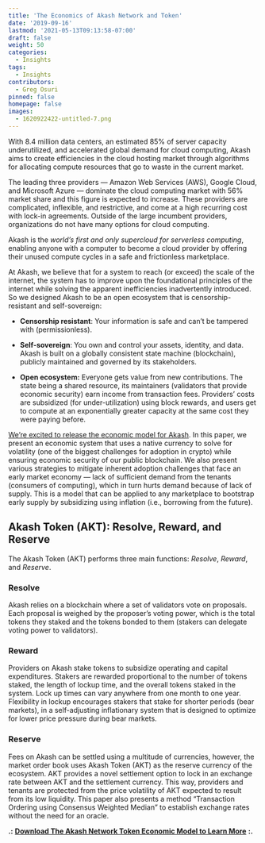 ```yaml
---
title: 'The Economics of Akash Network and Token'
date: '2019-09-16'
lastmod: '2021-05-13T09:13:58-07:00'
draft: false
weight: 50
categories:
  - Insights
tags:
  - Insights
contributors:
  - Greg Osuri
pinned: false
homepage: false
images:
  - 1620922422-untitled-7.png
---
```

With 8.4 million data centers, an estimated 85% of server capacity underutilized, and accelerated global demand for cloud computing, Akash aims to create efficiencies in the cloud hosting market through algorithms for allocating compute resources that go to waste in the current market.

The leading three providers — Amazon Web Services (AWS), Google Cloud, and Microsoft Azure — dominate the cloud computing market with 56% market share and this figure is expected to increase. These providers are complicated, inflexible, and restrictive, and come at a high recurring cost with lock-in agreements. Outside of the large incumbent providers, organizations do not have many options for cloud computing.

Akash is the _world’s first and only supercloud for serverless computing_, enabling anyone with a computer to become a cloud provider by offering their unused compute cycles in a safe and frictionless marketplace.

At Akash, we believe that for a system to reach (or exceed) the scale of the internet, the system has to improve upon the foundational principles of the internet while solving the apparent inefficiencies inadvertently introduced. So we designed Akash to be an open ecosystem that is censorship-resistant and self-sovereign:

*   **Censorship resistant**: Your information is safe and can’t be tampered with (permissionless).
    
*   **Self-sovereign**: You own and control your assets, identity, and data. Akash is built on a globally consistent state machine (blockchain), publicly maintained and governed by its stakeholders.
    
*   **Open ecosystem:** Everyone gets value from new contributions. The state being a shared resource, its maintainers (validators that provide economic security) earn income from transaction fees. Providers’ costs are subsidized (for under-utilization) using block rewards, and users get to compute at an exponentially greater capacity at the same cost they were paying before.
    

[We’re excited to release the economic model for Akash](https://akash.network/l/econ-paper). In this paper, we present an economic system that uses a native currency to solve for volatility (one of the biggest challenges for adoption in crypto) while ensuring economic security of our public blockchain. We also present various strategies to mitigate inherent adoption challenges that face an early market economy — lack of sufficient demand from the tenants (consumers of computing), which in turn hurts demand because of lack of supply. This is a model that can be applied to any marketplace to bootstrap early supply by subsidizing using inflation (i.e., borrowing from the future).

Akash Token (AKT): Resolve, Reward, and Reserve
-----------------------------------------------

The Akash Token (AKT) performs three main functions: _Resolve_, _Reward_, and _Reserve_.

### **Resolve**

Akash relies on a blockchain where a set of validators vote on proposals. Each proposal is weighed by the proposer’s voting power, which is the total tokens they staked and the tokens bonded to them (stakers can delegate voting power to validators). 

### **Reward**

Providers on Akash stake tokens to subsidize operating and capital expenditures. Stakers are rewarded proportional to the number of tokens staked, the length of lockup time, and the overall tokens staked in the system. Lock up times can vary anywhere from one month to one year. Flexibility in lockup encourages stakers that stake for shorter periods (bear markets), in a self-adjusting inflationary system that is designed to optimize for lower price pressure during bear markets.

### **Reserve**

Fees on Akash can be settled using a multitude of currencies, however, the market order book uses Akash Token (AKT) as the reserve currency of the ecosystem. AKT provides a novel settlement option to lock in an exchange rate between AKT and the settlement currency. This way, providers and tenants are protected from the price volatility of AKT expected to result from its low liquidity. This paper also presents a method “Transaction Ordering using Consensus Weighted Median” to establish exchange rates without the need for an oracle.  
  
  
**.:** [**Download The Akash Network Token Economic Model to Learn More**](https://akash.network/l/econ-paper) **:.**